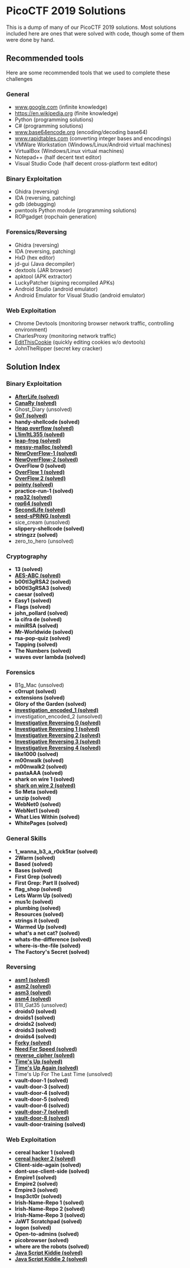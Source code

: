 # PicoCTF 2019 Solutions

This is a dump of many of our PicoCTF 2019 solutions. Most solutions included here are ones that were solved with code, though some of them were done by hand.

## Recommended tools

Here are some recommended tools that we used to complete these challenges


### General
* www.google.com (infinite knowledge)
* https://en.wikipedia.org (finite knowledge)
* Python (programming solutions)
* C# (programming solutions)
* www.base64encode.org (encoding/decoding base64)
* www.rapidtables.com (converting integer bases and encodings)
* VMWare Workstation (Windows/Linux/Android virtual machines)
* VirtualBox (Windows/Linux virtual machines)
* Notepad++ (half decent text editor)
* Visual Studio Code (half decent cross-platform text editor)

### Binary Exploitation
* Ghidra (reversing)
* IDA (reversing, patching)
* gdb (debugging)
* pwntools Python module (programming solutions)
* ROPgadget (ropchain generation)

### Forensics/Reversing
* Ghidra (reversing)
* IDA (reversing, patching)
* HxD (hex editor)
* jd-gui (Java decompiler)
* dextools (JAR browser)
* apktool (APK extractor)
* LuckyPatcher (signing recompiled APKs)
* Android Studio (android emulator)
* Android Emulator for Visual Studio (android emulator)


### Web Exploitation
* Chrome Devtools (monitoring browser network traffic, controlling environment)
* CharlesProxy (monitoring network traffic)
* [EditThisCookie](https://chrome.google.com/webstore/detail/editthiscookie/fngmhnnpilhplaeedifhccceomclgfbg) (quickly editing cookies w/o devtools)
* JohnTheRipper (secret key cracker)

## Solution Index

### Binary Exploitation
* **[AfterLife (solved)](https://github.com/noahc3/picoctf-2019-solutions/tree/master/Binary%20Exploitation/afterlife)**
* **[CanaRy (solved)](https://github.com/noahc3/picoctf-2019-solutions/tree/master/Binary%20Exploitation/canary)**
* Ghost_Diary (unsolved)
* **[GoT (solved)](https://github.com/noahc3/picoctf-2019-solutions/tree/master/Binary%20Exploitation/got)**
* **handy-shellcode (solved)**
* **[Heap overflow (solved)](https://github.com/noahc3/picoctf-2019-solutions/tree/master/Binary%20Exploitation/heap-overflow)**
* **[L1im1tL355 (solved)](https://github.com/noahc3/picoctf-2019-solutions/tree/master/Binary%20Exploitation/limitless)**
* **[leap-frog (solved)](https://github.com/noahc3/picoctf-2019-solutions/tree/master/Binary%20Exploitation/leap-frog)**
* **[messy-malloc (solved)](https://github.com/noahc3/picoctf-2019-solutions/tree/master/Binary%20Exploitation/messy-malloc)**
* **[NewOverFlow-1 (solved)](https://github.com/noahc3/picoctf-2019-solutions/tree/master/Binary%20Exploitation/new-overflow-1)**
* **[NewOverFlow-2 (solved)](https://github.com/noahc3/picoctf-2019-solutions/tree/master/Binary%20Exploitation/new-overflow-2)**
* **OverFlow 0 (solved)**
* **[OverFlow 1 (solved)](https://github.com/noahc3/picoctf-2019-solutions/tree/master/Binary%20Exploitation/overflow-1)**
* **[OverFlow 2 (solved)](https://github.com/noahc3/picoctf-2019-solutions/tree/master/Binary%20Exploitation/overflow-2)**
* **[pointy (solved)](https://github.com/noahc3/picoctf-2019-solutions/tree/master/Binary%20Exploitation/pointy)**
* **practice-run-1 (solved)**
* **[rop32 (solved)](https://github.com/noahc3/picoctf-2019-solutions/tree/master/Binary%20Exploitation/rop32)**
* **[rop64 (solved)](https://github.com/noahc3/picoctf-2019-solutions/tree/master/Binary%20Exploitation/rop64)**
* **[SecondLife (solved)](https://github.com/noahc3/picoctf-2019-solutions/tree/master/Binary%20Exploitation/secondlife)**
* **[seed-sPRiNG (solved)](https://github.com/noahc3/picoctf-2019-solutions/tree/master/Binary%20Exploitation/seed-spring)**
* sice_cream (unsolved)
* **slippery-shellcode (solved)**
* **stringzz (solved)**
* zero_to_hero (unsolved)


### Cryptography
* **13 (solved)**
* **[AES-ABC (solved)](https://github.com/noahc3/picoctf-2019-solutions/tree/master/Cryptography/aes-abc)**
* **b00tl3gRSA2 (solved)**
* **b00tl3gRSA3 (solved)**
* **caesar (solved)**
* **Easy1 (solved)**
* **Flags (solved)**
* **john_pollard (solved)**
* **la cifra de (solved)**
* **miniRSA (solved)**
* **Mr-Worldwide (solved)**
* **rsa-pop-quiz (solved)**
* **Tapping (solved)**
* **The Numbers (solved)**
* **waves over lambda (solved)**

### Forensics
* B1g_Mac (unsolved)
* **c0rrupt (solved)**
* **extensions (solved)**
* **Glory of the Garden (solved)**
* **[investigation_encoded_1 (solved)](https://github.com/noahc3/picoctf-2019-solutions/tree/master/Forensics/investigative-encoded-1)**
* investigation_encoded_2 (unsolved)
* **[Investigative Reversing 0 (solved)](https://github.com/noahc3/picoctf-2019-solutions/tree/master/Forensics/investigative-reversing-0)**
* **[Investigative Reversing 1 (solved)](https://github.com/noahc3/picoctf-2019-solutions/tree/master/Forensics/investigative-reversing-1)**
* **[Investigative Reversing 2 (solved)](https://github.com/noahc3/picoctf-2019-solutions/tree/master/Forensics/investigative-reversing-2)**
* **[Investigative Reversing 3 (solved)](https://github.com/noahc3/picoctf-2019-solutions/tree/master/Forensics/investigative-reversing-3)**
* **[Investigative Reversing 4 (solved)](https://github.com/noahc3/picoctf-2019-solutions/tree/master/Forensics/investigative-reversing-4)**
* **like1000 (solved)**
* **m00nwalk (solved)**
* **m00nwalk2 (solved)**
* **pastaAAA (solved)**
* **shark on wire 1 (solved)**
* **[shark on wire 2 (solved)](https://github.com/noahc3/picoctf-2019-solutions/tree/master/Forensics/shark-on-wire-2)**
* **So Meta (solved)**
* **unzip (solved)**
* **WebNet0 (solved)**
* **WebNet1 (solved)**
* **What Lies Within (solved)**
* **WhitePages (solved)**

### General Skills
* **1_wanna_b3_a_r0ck5tar (solved)**
* **2Warm (solved)**
* **Based (solved)**
* **Bases (solved)**
* **First Grep (solved)**
* **First Grep: Part II (solved)**
* **flag_shop (solved)**
* **Lets Warm Up (solved)**
* **mus1c (solved)**
* **plumbing (solved)**
* **Resources (solved)**
* **strings it (solved)**
* **Warmed Up (solved)**
* **what's a net cat? (solved)**
* **whats-the-difference (solved)**
* **where-is-the-file (solved)**
* **The Factory's Secret (solved)**

### Reversing
* **[asm1 (solved)](https://github.com/noahc3/picoctf-2019-solutions/tree/master/Reverse%20Engineering/asm1)**
* **[asm2 (solved)](https://github.com/noahc3/picoctf-2019-solutions/tree/master/Reverse%20Engineering/asm2)**
* **[asm3 (solved)](https://github.com/noahc3/picoctf-2019-solutions/tree/master/Reverse%20Engineering/asm3)**
* **[asm4 (solved)](https://github.com/noahc3/picoctf-2019-solutions/tree/master/Reverse%20Engineering/asm4)**
* B1ll_Gat35 (unsolved)
* **droids0 (solved)**
* **droids1 (solved)**
* **droids2 (solved)**
* **droids3 (solved)**
* **droids4 (solved)**
* **[Forky (solved)](https://github.com/noahc3/picoctf-2019-solutions/tree/master/Reverse%20Engineering/forky)**
* **[Need For Speed (solved)](https://github.com/noahc3/picoctf-2019-solutions/tree/master/Reverse%20Engineering/need-for-speed)**
* **[reverse_cipher (solved)](https://github.com/noahc3/picoctf-2019-solutions/tree/master/Reverse%20Engineering/reverse-cipher)**
* **[Time's Up (solved)](https://github.com/noahc3/picoctf-2019-solutions/tree/master/Reverse%20Engineering/times-up)**
* **[Time's Up Again (solved)](https://github.com/noahc3/picoctf-2019-solutions/tree/master/Reverse%20Engineering/times-up-again)**
* Time's Up For The Last Time (unsolved)
* **vault-door-1 (solved)**
* **vault-door-3 (solved)**
* **vault-door-4 (solved)**
* **vault-door-5 (solved)**
* **vault-door-6 (solved)**
* **[vault-door-7 (solved)](https://github.com/noahc3/picoctf-2019-solutions/tree/master/Reverse%20Engineering/vault-door-7)**
* **[vault-door-8 (solved)](https://github.com/noahc3/picoctf-2019-solutions/tree/master/Reverse%20Engineering/vault-door-8)**
* **vault-door-training (solved)**

### Web Exploitation
* **cereal hacker 1 (solved)**
* **[cereal hacker 2 (solved)](https://github.com/noahc3/picoctf-2019-solutions/tree/master/Web%20Exploitation/cereal-hacker-2)**
* **Client-side-again (solved)**
* **dont-use-client-side (solved)**
* **Empire1 (solved)**
* **Empire2 (solved)**
* **Empire3 (solved)**
* **Insp3ct0r (solved)**
* **Irish-Name-Repo 1 (solved)**
* **Irish-Name-Repo 2 (solved)**
* **Irish-Name-Repo 3 (solved)**
* **JaWT Scratchpad (solved)**
* **logon (solved)**
* **Open-to-admins (solved)**
* **picobrowser (solved)**
* **where are the robots (solved)**
* **[Java Script Kiddie (solved)](https://github.com/noahc3/picoctf-2019-solutions/tree/master/Web%20Exploitation/java-script-kiddie-2)**
* **[Java Script Kiddie 2 (solved)](https://github.com/noahc3/picoctf-2019-solutions/tree/master/Web%20Exploitation/java-script-kiddie)**
